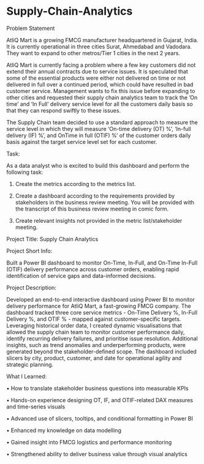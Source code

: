 # Supply-Chain-Analytics

Problem Statement

AtliQ Mart is a growing FMCG manufacturer headquartered in Gujarat, India. It is currently operational in three cities Surat, Ahmedabad and Vadodara. They want to expand to other metros/Tier 1 cities in the next 2 years.

AtliQ Mart is currently facing a problem where a few key customers did not extend their annual contracts due to service issues. It is speculated that some of the essential products were either not delivered on time or not delivered in full over a continued period, which could have resulted in bad customer service. Management wants to fix this issue before expanding to other cities and requested their supply chain analytics team to track the ’On time’ and ‘In Full’ delivery service level for all the customers daily basis so that they can respond swiftly to these issues.

The Supply Chain team decided to use a standard approach to measure the service level in which they will measure ‘On-time delivery (OT) %’, ‘In-full delivery (IF) %’, and OnTime in full (OTIF) %’ of the customer orders daily basis against the target service level set for each customer.

Task:  

As a data analyst who is excited to build this dashboard and perform the following task:

1.	Create the metrics according to the metrics list.

2.	Create a dashboard according to the requirements provided by stakeholders in the business review meeting. You will be provided with the transcript of this business review meeting in comic form.

3.	Create relevant insights not provided in the metric list/stakeholder meeting.


Project Title: Supply Chain Analytics 


Project Short Info: 

Built a Power BI dashboard to monitor On-Time, In-Full, and On-Time In-Full (OTIF) delivery performance across customer orders, enabling rapid identification of service gaps and data-informed decisions.


Project Description:

Developed an end-to-end interactive dashboard using Power BI to monitor delivery performance for AtliQ Mart, a fast-growing FMCG company. The dashboard tracked three core service metrics - On-Time Delivery %, In-Full Delivery %, and OTIF % - mapped against customer-specific targets. Leveraging historical order data, I created dynamic visualisations that allowed the supply chain team to monitor customer performance daily, identify recurring delivery failures, and prioritise issue resolution. Additional insights, such as trend anomalies and underperforming products, were generated beyond the stakeholder-defined scope. The dashboard included slicers by city, product, customer, and date for operational agility and strategic planning.


What I Learned:

•	How to translate stakeholder business questions into measurable KPIs

•	Hands-on experience designing OT, IF, and OTIF-related DAX measures and time-series visuals

•	Advanced use of slicers, tooltips, and conditional formatting in Power BI

•	Enhanced my knowledge on data modelling

•	Gained insight into FMCG logistics and performance monitoring

•	Strengthened ability to deliver business value through visual analytics
